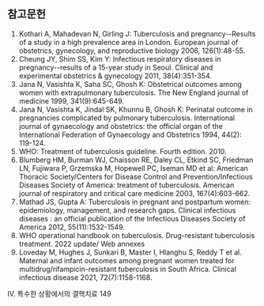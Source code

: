 ## 참고문헌
1. Kothari A, Mahadevan N, Girling J: Tuberculosis and pregnancy--Results of a study in a high prevalence area in London. European journal of obstetrics, gynecology, and reproductive biology 2006, 126(1):48-55.
2. Cheung JY, Shim SS, Kim Y: Infectious respiratory diseases in pregnancy--results of a 15-year study in Seoul. Clinical and experimental obstetrics & gynecology 2011, 38(4):351-354.
3. Jana N, Vasishta K, Saha SC, Ghosh K: Obstetrical outcomes among women with extrapulmonary tuberculosis. The New England journal of medicine 1999, 341(9):645-649.
4. Jana N, Vasishta K, Jindal SK, Khunnu B, Ghosh K: Perinatal outcome in pregnancies complicated by pulmonary tuberculosis. International journal of gynaecology and obstetrics: the official organ of the International Federation of Gynaecology and Obstetrics 1994, 44(2): 119-124.
5. WHO: Treatment of tuberculosis guideline. Fourth edition. 2010.
6. Blumberg HM, Burman WJ, Chaisson RE, Daley CL, Etkind SC, Friedman LN, Fujiwara P, Grzemska M, Hopewell PC, Iseman MD et al: American Thoracic Society/Centers for Disease Control and Prevention/Infectious Diseases Society of America: treatment of tuberculosis. American journal of respiratory and critical care medicine 2003, 167(4):603-662.
7. Mathad JS, Gupta A: Tuberculosis in pregnant and postpartum women: epidemiology, management, and research gaps. Clinical infectious diseases : an official publication of the Infectious Diseases Society of America 2012, 55(11):1532-1549.
8. WHO operational handbook on tuberculosis. Drug-resistant tuberculosis treatment. 2022 update/ Web annexes
9. Loveday M, Hughes J, Sunkari B, Master I, Hlanghu S, Reddy T et al. Maternal and infant outcomes among pregnant women treated for multidrug/rifampicin-resistant tuberculosis in South Africa. Clinical infectious disease 2021, 72(7):1158-1168.

IV. 특수한 상황에서의 결핵치료 <PAGE>149